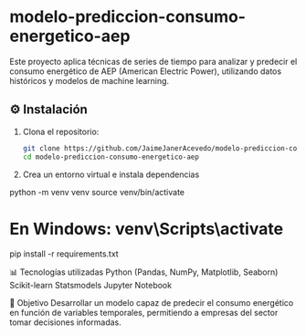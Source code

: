 # modelo-prediccion-consumo-energetico-aep
 Este proyecto aplica técnicas de series de tiempo para analizar y predecir el consumo energético de AEP (American Electric Power), utilizando datos históricos y modelos de machine learning.

## ⚙️ Instalación

1. Clona el repositorio:
   ```bash
   git clone https://github.com/JaimeJanerAcevedo/modelo-prediccion-consumo-energetico-aep.git
   cd modelo-prediccion-consumo-energetico-aep

2. Crea un entorno virtual e instala dependencias

python -m venv venv
source venv/bin/activate  
# En Windows: venv\\Scripts\\activate
pip install -r requirements.txt

📊 Tecnologías utilizadas
Python (Pandas, NumPy, Matplotlib, Seaborn)
Scikit-learn
Statsmodels
Jupyter Notebook

📌 Objetivo
Desarrollar un modelo capaz de predecir el consumo energético en función de variables temporales, permitiendo a empresas del sector tomar decisiones informadas.
